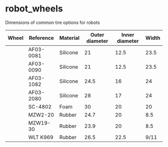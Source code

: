 # robot_wheels
Dimensions of common tire options for robots

| Wheel | Reference | Material | Outer diameter | Inner diameter | Width |
|-------|-----------|----------|----------------|----------------|-------|
|       | AF03-0081 | Silicone | 21             | 12.5           | 23.5  |
|       | AF03-0090 | Silicone | 21             | 12.5           | 23.5  |
|       | AF03-1082 | Silicone | 24.5           | 16             | 24    |
|       | AF03-2080 | Silicone | 28             | 17             | 24    |
|       | SC-4802   | Foam     | 30             | 20             | 20    |
|       | MZW2-20   | Rubber   | 24.7           | 20             | 8.5   |
|       | MZW19-30  | Rubber   | 23.9           | 20             | 8.5   |
|       | WLT K969  | Rubber   | 26.5           | 22.5           | 9/11  |
